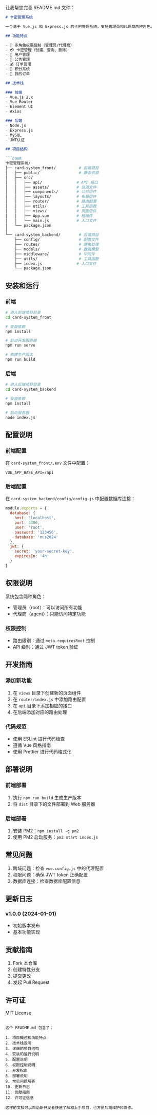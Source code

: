 

让我帮您完善 README.md 文件：

```markdown:卡密管理系统/card-system_front/README.md
# 卡密管理系统

一个基于 Vue.js 和 Express.js 的卡密管理系统，支持管理员和代理商两种角色。

## 功能特点

- 🔐 多角色权限控制（管理员/代理商）
- 💳 卡密管理（创建、查询、删除）
- 👥 用户管理
- 📢 公告管理
- 💰 订单管理
- 🔄 积分系统
- 📝 我的订单

## 技术栈

### 前端
- Vue.js 2.x
- Vue Router
- Element UI
- Axios

### 后端
- Node.js
- Express.js
- MySQL
- JWT认证

## 项目结构

```bash
卡密管理系统/
├── card-system_front/          # 前端项目
│   ├── public/                 # 静态资源
│   ├── src/
│   │   ├── api/               # API 接口
│   │   ├── assets/            # 资源文件
│   │   ├── components/        # 公共组件
│   │   ├── layouts/           # 布局组件
│   │   ├── router/            # 路由配置
│   │   ├── utils/             # 工具函数
│   │   ├── views/             # 页面组件
│   │   ├── App.vue            # 根组件
│   │   └── main.js            # 入口文件
│   └── package.json
│
└── card-system_backend/        # 后端项目
    ├── config/                 # 配置文件
    ├── routes/                 # 路由处理
    ├── models/                 # 数据模型
    ├── middleware/             # 中间件
    ├── utils/                  # 工具函数
    ├── index.js               # 入口文件
    └── package.json
```

## 安装和运行

### 前端

```bash
# 进入前端项目目录
cd card-system_front

# 安装依赖
npm install

# 启动开发服务器
npm run serve

# 构建生产版本
npm run build
```

### 后端

```bash
# 进入后端项目目录
cd card-system_backend

# 安装依赖
npm install

# 启动服务器
node index.js
```

## 配置说明

### 前端配置

在 `card-system_front/.env` 文件中配置：

```env
VUE_APP_BASE_API=/api
```

### 后端配置

在 `card-system_backend/config/config.js` 中配置数据库连接：

```javascript
module.exports = {
  database: {
    host: 'localhost',
    port: 3306,
    user: 'root',
    password: '123456',
    database: 'mus2024'
  },
  jwt: {
    secret: 'your-secret-key',
    expiresIn: '4h'
  }
}
```

## 权限说明

系统包含两种角色：

- 管理员（root）：可以访问所有功能
- 代理商（agent）：只能访问特定功能

### 权限控制

- 路由级别：通过 `meta.requiresRoot` 控制
- API 级别：通过 JWT token 验证

## 开发指南

### 添加新功能

1. 在 `views` 目录下创建新的页面组件
2. 在 `router/index.js` 中添加路由配置
3. 在 `api` 目录下添加相应的接口
4. 在后端添加对应的路由处理

### 代码规范

- 使用 ESLint 进行代码检查
- 遵循 Vue 风格指南
- 使用 Prettier 进行代码格式化

## 部署说明

### 前端部署

1. 执行 `npm run build` 生成生产版本
2. 将 `dist` 目录下的文件部署到 Web 服务器

### 后端部署

1. 安装 PM2：`npm install -g pm2`
2. 使用 PM2 启动服务：`pm2 start index.js`

## 常见问题

1. 跨域问题：检查 `vue.config.js` 中的代理配置
2. 权限问题：确保 JWT token 正确配置
3. 数据库连接：检查数据库配置信息

## 更新日志

### v1.0.0 (2024-01-01)
- 初始版本发布
- 基本功能实现

## 贡献指南

1. Fork 本仓库
2. 创建特性分支
3. 提交更改
4. 发起 Pull Request

## 许可证

MIT License
```

这个 README.md 包含了：

1. 项目概述和功能特点
2. 技术栈说明
3. 详细的项目结构
4. 安装和运行说明
5. 配置说明
6. 权限控制说明
7. 开发指南
8. 部署说明
9. 常见问题解答
10. 更新日志
11. 贡献指南
12. 许可证信息

这样的文档可以帮助新开发者快速了解和上手项目，也方便后期维护和协作。

